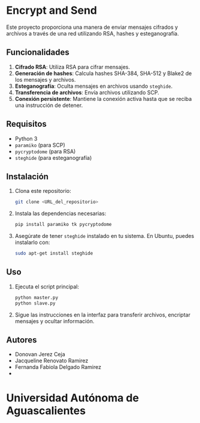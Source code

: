 # Encrypt and Send

Este proyecto proporciona una manera de enviar mensajes cifrados y archivos a través de una red utilizando RSA, hashes y esteganografía. 

## Funcionalidades

1. **Cifrado RSA**: Utiliza RSA para cifrar mensajes.
2. **Generación de hashes**: Calcula hashes SHA-384, SHA-512 y Blake2 de los mensajes y archivos.
3. **Esteganografía**: Oculta mensajes en archivos usando `steghide`.
4. **Transferencia de archivos**: Envía archivos utilizando SCP.
5. **Conexión persistente**: Mantiene la conexión activa hasta que se reciba una instrucción de detener.

## Requisitos

- Python 3
- `paramiko` (para SCP)
- `pycryptodome` (para RSA)
- `steghide` (para esteganografía)

## Instalación

1. Clona este repositorio:
    ```bash
    git clone <URL_del_repositorio>
    ```
2. Instala las dependencias necesarias:
    ```bash
    pip install paramiko tk pycryptodome
    ```
3. Asegúrate de tener `steghide` instalado en tu sistema. En Ubuntu, puedes instalarlo con:
    ```bash
    sudo apt-get install steghide
    ```

## Uso

1. Ejecuta el script principal:
    ```bash
    python master.py
    python slave.py
    ```
2. Sigue las instrucciones en la interfaz para transferir archivos, encriptar mensajes y ocultar información.

## Autores

- Donovan Jerez Ceja
- Jacqueline Renovato Ramirez
- Fernanda Fabiola Delgado Ramirez
- 
# Universidad Autónoma de Aguascalientes
